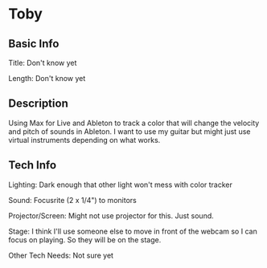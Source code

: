 # Toby


## Basic Info

Title: Don't know yet

Length: Don't know yet


## Description

Using Max for Live and Ableton to track a color that will change the velocity and
pitch of sounds in Ableton. I want to use my guitar but might just use virtual instruments
depending on what works.

## Tech Info

Lighting: Dark enough that other light won't mess with color tracker

Sound: Focusrite (2 x 1/4") to monitors

Projector/Screen: Might not use projector for this. Just sound.

Stage: I think I'll use someone else to move in front of the webcam so I can focus on playing.
So they will be on the stage.

Other Tech Needs:
Not sure yet
